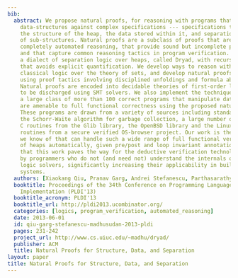 ```yaml
---
bib:
  abstract: We propose natural proofs, for reasoning with programs that manipulate
    data-structures against complex specifications --- specifications that describe
    the structure of the heap, the data stored within it, and separation and framing
    of sub-structures. Natural proofs are a subclass of proofs that are amenable to
    completely automated reasoning, that provide sound but incomplete procedures,
    and that capture common reasoning tactics in program verification. We develop
    a dialect of separation logic over heaps, called Dryad, with recursive definitions
    that avoids explicit quantification. We develop ways to reason with heaplets using
    classical logic over the theory of sets, and develop natural proofs for reasoning
    using proof tactics involving disciplined unfoldings and formula abstractions.
    Natural proofs are encoded into decidable theories of first-order logic so as
    to be discharged using SMT solvers. We also implement the technique and show that
    a large class of more than 100 correct programs that manipulate data-structures
    are amenable to full functional correctness using the proposed natural proof method.
    These programs are drawn from a variety of sources including standard data-structures,
    the Schorr-Waite algorithm for garbage collection, a large number of low-level
    C routines from the Glib library, the OpenBSD library and the Linux kernel, and
    routines from a secure verified OS-browser project. Our work is the first that
    we know of that can handle such a wide range of full functional verification properties
    of heaps automatically, given pre/post and loop invariant annotations. We believe
    that this work paves the way for the deductive verification technology to be used
    by programmers who do not (and need not) understand the internals of the underlying
    logic solvers, significantly increasing their applicability in building reliable
    systems.
  authors: [Xiaokang Qiu, Pranav Garg, Andrei Stefanescu, Parthasarathy Madhusudan]
  booktitle: Proceedings of the 34th Conference on Programming Language Design and
    Implementation (PLDI'13)
  booktitle_acronym: PLDI'13
  booktitle_url: http://pldi2013.ucombinator.org/
  categories: [logics, program_verification, automated_reasoning]
  date: 2013-06-01
  id: qiu-garg-stefanescu-madhusudan-2013-pldi
  pages: 231-242
  project_url: http://www.cs.uiuc.edu/~madhu/dryad/
  publisher: ACM
  title: Natural Proofs for Structure, Data, and Separation
layout: paper
title: Natural Proofs for Structure, Data, and Separation
---
```

